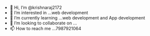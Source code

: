 - 👋 Hi, I’m @krishnaraj2172
- 👀 I’m interested in ...web development
- 🌱 I’m currently learning ...web development and App development
- 💞️ I’m looking to collaborate on ...
- 📫 How to reach me ...7987921064

<!---
krishnaraj2172/krishnaraj2172 is a ✨ special ✨ repository because its `README.md` (this file) appears on your GitHub profile.
You can click the Preview link to take a look at your changes.
--->
